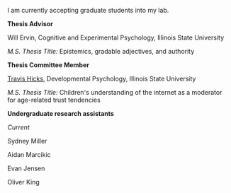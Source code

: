 I am currently accepting graduate students into my lab. 


**Thesis Advisor**

Will Ervin, Cognitive and Experimental Psychology, Illinois State University

_M.S. Thesis Title:_ Epistemics, gradable adjectives, and authority


**Thesis Committee Member**


[Travis Hicks](https://www.linkedin.com/in/travis-hicks-692519123/), Developmental Psychology, Illinois State University


_M.S. Thesis Title:_ Children's understanding of the internet as a moderator for age-related trust tendencies




**Undergraduate research assistants**

_Current_

Sydney Miller

Aidan Marcikic

Evan Jensen

Oliver King


